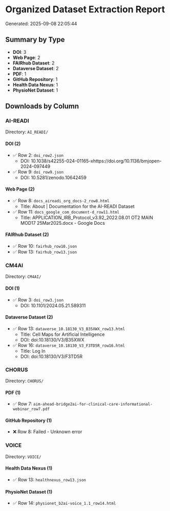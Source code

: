 # Organized Dataset Extraction Report

Generated: 2025-09-08 22:05:44

## Summary by Type

- **DOI**: 3
- **Web Page**: 2
- **FAIRhub Dataset**: 2
- **Dataverse Dataset**: 2
- **PDF**: 1
- **GitHub Repository**: 1
- **Health Data Nexus**: 1
- **PhysioNet Dataset**: 1

## Downloads by Column

### AI-READI
Directory: `AI_READI/`

#### DOI (2)

- ✅ Row 2: `doi_row2.json`
  - DOI: 10.1038/s42255-024-01165-xhttps://doi.org/10.1136/bmjopen-2024-097449
- ✅ Row 9: `doi_row9.json`
  - DOI: 10.5281/zenodo.10642459

#### Web Page (2)

- ✅ Row 8: `docs_aireadi_org_docs-2_row8.html`
  - Title: About | Documentation for the AI-READI Dataset
- ✅ Row 11: `docs_google_com_document-d_row11.html`
  - Title: APPLICATION_IRB_Protocol_v3.92_2022.08.01 OT2 MAIN MOD17 25Mar2025.docx - Google Docs

#### FAIRhub Dataset (2)

- ✅ Row 10: `fairhub_row10.json`
- ✅ Row 13: `fairhub_row13.json`

### CM4AI
Directory: `CM4AI/`

#### DOI (1)

- ✅ Row 3: `doi_row3.json`
  - DOI: 10.1101/2024.05.21.589311

#### Dataverse Dataset (2)

- ✅ Row 13: `dataverse_10.18130_V3_B35XWX_row13.html`
  - Title: Cell Maps for Artificial Intelligence
  - DOI: doi:10.18130/V3/B35XWX
- ✅ Row 16: `dataverse_10.18130_V3_F3TD5R_row16.html`
  - Title: Log In
  - DOI: doi:10.18130/V3/F3TD5R

### CHORUS
Directory: `CHORUS/`

#### PDF (1)

- ✅ Row 7: `aim-ahead-bridge2ai-for-clinical-care-informational-webinar_row7.pdf`

#### GitHub Repository (1)

- ❌ Row 8: Failed - Unknown error

### VOICE
Directory: `VOICE/`

#### Health Data Nexus (1)

- ✅ Row 13: `healthnexus_row13.json`

#### PhysioNet Dataset (1)

- ✅ Row 14: `physionet_b2ai-voice_1.1_row14.html`

